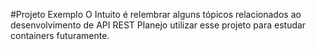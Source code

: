 #Projeto Exemplo
O Intuito é relembrar alguns tópicos relacionados ao desenvolvimento de API REST
Planejo utilizar esse projeto para estudar containers futuramente.

